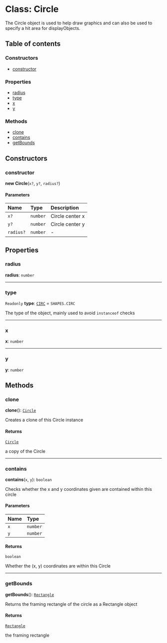# Class: Circle

The Circle object is used to help draw graphics and can also be used to specify a hit area for displayObjects.

## Table of contents

### Constructors

* [constructor](/en/auto-docs/free-layout-editor/classes/Circle.md#constructor)

### Properties

* [radius](/en/auto-docs/free-layout-editor/classes/Circle.md#radius)
* [type](/en/auto-docs/free-layout-editor/classes/Circle.md#type)
* [x](/en/auto-docs/free-layout-editor/classes/Circle.md#x)
* [y](/en/auto-docs/free-layout-editor/classes/Circle.md#y)

### Methods

* [clone](/en/auto-docs/free-layout-editor/classes/Circle.md#clone)
* [contains](/en/auto-docs/free-layout-editor/classes/Circle.md#contains)
* [getBounds](/en/auto-docs/free-layout-editor/classes/Circle.md#getbounds)

## Constructors

### constructor

**new Circle**(`x?`, `y?`, `radius?`)

#### Parameters

| Name | Type | Description |
| :------ | :------ | :------ |
| `x?` | `number` | Circle center x |
| `y?` | `number` | Circle center y |
| `radius?` | `number` | - |

## Properties

### radius

**radius**: `number`

***

### type

`Readonly` **type**: [`CIRC`](/en/auto-docs/free-layout-editor/enums/SHAPES.md#circ) = `SHAPES.CIRC`

The type of the object, mainly used to avoid `instanceof` checks

***

### x

**x**: `number`

***

### y

**y**: `number`

## Methods

### clone

**clone**(): [`Circle`](/en/auto-docs/free-layout-editor/classes/Circle.md)

Creates a clone of this Circle instance

#### Returns

[`Circle`](/en/auto-docs/free-layout-editor/classes/Circle.md)

a copy of the Circle

***

### contains

**contains**(`x`, `y`): `boolean`

Checks whether the x and y coordinates given are contained within this circle

#### Parameters

| Name | Type |
| :------ | :------ |
| `x` | `number` |
| `y` | `number` |

#### Returns

`boolean`

Whether the (x, y) coordinates are within this Circle

***

### getBounds

**getBounds**(): [`Rectangle`](/en/auto-docs/free-layout-editor/classes/Rectangle-1.md)

Returns the framing rectangle of the circle as a Rectangle object

#### Returns

[`Rectangle`](/en/auto-docs/free-layout-editor/classes/Rectangle-1.md)

the framing rectangle
